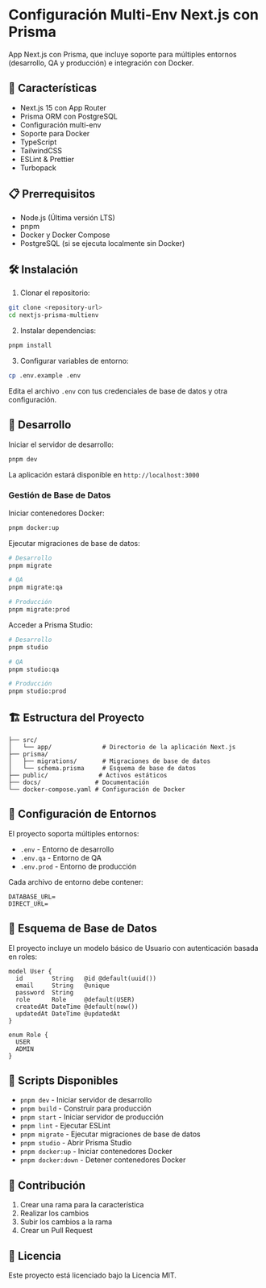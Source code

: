 # Configuración Multi-Env Next.js con Prisma

App Next.js con Prisma, que incluye soporte para múltiples entornos (desarrollo, QA y producción) e integración con Docker.

## 🚀 Características

- Next.js 15 con App Router
- Prisma ORM con PostgreSQL
- Configuración multi-env
- Soporte para Docker
- TypeScript
- TailwindCSS
- ESLint & Prettier
- Turbopack

## 📋 Prerrequisitos

- Node.js (Última versión LTS)
- pnpm
- Docker y Docker Compose
- PostgreSQL (si se ejecuta localmente sin Docker)

## 🛠️ Instalación

1. Clonar el repositorio:
```bash
git clone <repository-url>
cd nextjs-prisma-multienv
```

2. Instalar dependencias:
```bash
pnpm install
```

3. Configurar variables de entorno:
```bash
cp .env.example .env
```
Edita el archivo `.env` con tus credenciales de base de datos y otra configuración.

## 🔧 Desarrollo

Iniciar el servidor de desarrollo:
```bash
pnpm dev
```

La aplicación estará disponible en `http://localhost:3000`

### Gestión de Base de Datos

Iniciar contenedores Docker:
```bash
pnpm docker:up
```

Ejecutar migraciones de base de datos:
```bash
# Desarrollo
pnpm migrate

# QA
pnpm migrate:qa

# Producción
pnpm migrate:prod
```

Acceder a Prisma Studio:
```bash
# Desarrollo
pnpm studio

# QA
pnpm studio:qa

# Producción
pnpm studio:prod
```

## 🏗️ Estructura del Proyecto

```
├── src/
│   └── app/              # Directorio de la aplicación Next.js
├── prisma/
│   ├── migrations/       # Migraciones de base de datos
│   └── schema.prisma     # Esquema de base de datos
├── public/              # Activos estáticos
├── docs/               # Documentación
└── docker-compose.yaml # Configuración de Docker
```

## 🔐 Configuración de Entornos

El proyecto soporta múltiples entornos:

- `.env` - Entorno de desarrollo
- `.env.qa` - Entorno de QA
- `.env.prod` - Entorno de producción

Cada archivo de entorno debe contener:
```
DATABASE_URL=
DIRECT_URL=
```

## 🧪 Esquema de Base de Datos

El proyecto incluye un modelo básico de Usuario con autenticación basada en roles:

```prisma
model User {
  id        String   @id @default(uuid())
  email     String   @unique
  password  String
  role      Role     @default(USER)
  createdAt DateTime @default(now())
  updatedAt DateTime @updatedAt
}

enum Role {
  USER
  ADMIN
}
```

## 📝 Scripts Disponibles

- `pnpm dev` - Iniciar servidor de desarrollo
- `pnpm build` - Construir para producción
- `pnpm start` - Iniciar servidor de producción
- `pnpm lint` - Ejecutar ESLint
- `pnpm migrate` - Ejecutar migraciones de base de datos
- `pnpm studio` - Abrir Prisma Studio
- `pnpm docker:up` - Iniciar contenedores Docker
- `pnpm docker:down` - Detener contenedores Docker

## 🤝 Contribución

1. Crear una rama para la característica
2. Realizar los cambios
3. Subir los cambios a la rama
4. Crear un Pull Request

## 📄 Licencia

Este proyecto está licenciado bajo la Licencia MIT.
